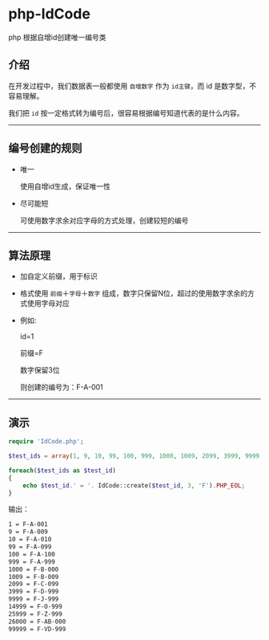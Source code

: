 # php-IdCode

php 根据自增id创建唯一编号类

## 介绍

在开发过程中，我们数据表一般都使用 `自增数字` 作为 `id主键`，而 id 是数字型，不容易理解。

我们把 `id` 按一定格式转为编号后，很容易根据编号知道代表的是什么内容。

---

## 编号创建的规则

- 唯一

  使用自增id生成，保证唯一性

- 尽可能短

  可使用数字求余对应字母的方式处理，创建较短的编号

---

## 算法原理

- 加自定义前缀，用于标识

- 格式使用 `前缀`＋`字母`＋`数字` 组成，数字只保留N位，超过的使用数字求余的方式使用字母对应

- 例如:

  id=1

  前缀=F

  数字保留3位

  则创建的编号为：F-A-001

---

## 演示

```php
require 'IdCode.php';

$test_ids = array(1, 9, 10, 99, 100, 999, 1000, 1009, 2099, 3999, 9999, 14999, 25999, 26000, 99999);

foreach($test_ids as $test_id)
{
    echo $test_id.' = '. IdCode::create($test_id, 3, 'F').PHP_EOL;
}
```

输出：

```txt
1 = F-A-001
9 = F-A-009
10 = F-A-010
99 = F-A-099
100 = F-A-100
999 = F-A-999
1000 = F-B-000
1009 = F-B-009
2099 = F-C-099
3999 = F-D-999
9999 = F-J-999
14999 = F-O-999
25999 = F-Z-999
26000 = F-AB-000
99999 = F-VD-999
```
